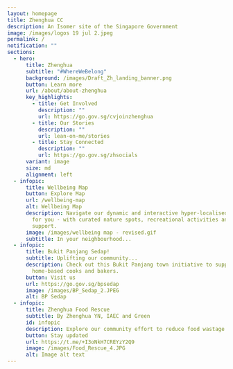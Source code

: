 ```yaml
---
layout: homepage
title: Zhenghua CC
description: An Isomer site of the Singapore Government
image: /images/logos 19 jul 2.jpeg
permalink: /
notification: ""
sections:
  - hero:
      title: Zhenghua
      subtitle: "#WhereWeBelong"
      background: /images/Draft_Zh_landing_banner.png
      button: Learn more
      url: /about/about-zhenghua
      key_highlights:
        - title: Get Involved
          description: ""
          url: https://go.gov.sg/cvjoinzhenghua
        - title: Our Stories
          description: ""
          url: lean-on-me/stories
        - title: Stay Connected
          description: ""
          url: https://go.gov.sg/zhsocials
      variant: image
      size: md
      alignment: left
  - infopic:
      title: Wellbeing Map
      button: Explore Map
      url: /wellbeing-map
      alt: Wellbeing Map
      description: Navigate our dynamic and interactive hyper-localised map made just
        for you - with curated nature spots, recreational activities and local
        support.
      image: /images/wellbeing map - revised.gif
      subtitle: In your neighbourhood...
  - infopic:
      title: Bukit Panjang Sedap!
      subtitle: Uplifting our community...
      description: Check out this Bukit Panjang town initiative to support our
        home-based cooks and bakers.
      button: Visit us
      url: https://go.gov.sg/bpsedap
      image: /images/BP_Sedap_2.JPEG
      alt: BP Sedap
  - infopic:
      title: Zhenghua Food Rescue
      subtitle: By Zhenghua YN, IAEC and Green
      id: infopic
      description: Explore our community effort to reduce food wastage.
      button: Stay updated
      url: https://t.me/+I3oNkH7CREYzY2Q9
      image: /images/Food_Rescue_4.JPG
      alt: Image alt text
---
```

